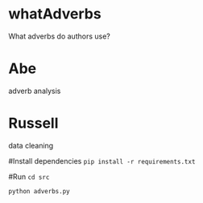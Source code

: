 # whatAdverbs
What adverbs do authors use?

# Abe
adverb analysis

# Russell
data cleaning

#Install dependencies
```pip install -r requirements.txt```

#Run
```cd src```

```python adverbs.py```


